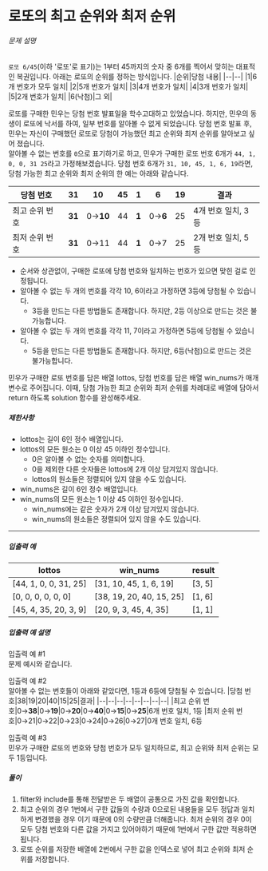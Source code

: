 # 로또의 최고 순위와 최저 순위
###### 문제 설명

`로또 6/45`(이하 '로또'로 표기)는 1부터 45까지의 숫자 중 6개를 찍어서 맞히는 대표적인 복권입니다. 아래는 로또의 순위를 정하는 방식입니다. 
|순위|당첨 내용|
|--|--|
|1|6개 번호가 모두 일치|
|2|5개 번호가 일치|
|3|4개 번호가 일치|
|4|3개 번호가 일치|
|5|2개 번호가 일치|
|6(낙첨)|그 외|

로또를 구매한 민우는 당첨 번호 발표일을 학수고대하고 있었습니다. 하지만, 민우의 동생이 로또에 낙서를 하여, 일부 번호를 알아볼 수 없게 되었습니다. 당첨 번호 발표 후, 민우는 자신이 구매했던 로또로 당첨이 가능했던 최고 순위와 최저 순위를 알아보고 싶어 졌습니다.  
알아볼 수 없는 번호를  `0`으로 표기하기로 하고, 민우가 구매한 로또 번호 6개가  `44, 1, 0, 0, 31 25`라고 가정해보겠습니다. 당첨 번호 6개가  `31, 10, 45, 1, 6, 19`라면, 당첨 가능한 최고 순위와 최저 순위의 한 예는 아래와 같습니다.

|당첨 번호|31|10|45|1|6|19|결과|
|--|--|--|--|--|--|--|--|
|최고 순위 번호|**31**|0→**10**|44|**1**|0→**6**|25|4개 번호 일치, 3등|
|최저 순위 번호|**31**|0→11|44|**1**|0→7|25|2개 번호 일치, 5등

-   순서와 상관없이, 구매한 로또에 당첨 번호와 일치하는 번호가 있으면 맞힌 걸로 인정됩니다.
-   알아볼 수 없는 두 개의 번호를 각각 10, 6이라고 가정하면 3등에 당첨될 수 있습니다.
    -   3등을 만드는 다른 방법들도 존재합니다. 하지만, 2등 이상으로 만드는 것은 불가능합니다.
-   알아볼 수 없는 두 개의 번호를 각각 11, 7이라고 가정하면 5등에 당첨될 수 있습니다.
    -   5등을 만드는 다른 방법들도 존재합니다. 하지만, 6등(낙첨)으로 만드는 것은 불가능합니다.

민우가 구매한 로또 번호를 담은 배열 lottos, 당첨 번호를 담은 배열 win_nums가 매개변수로 주어집니다. 이때, 당첨 가능한 최고 순위와 최저 순위를 차례대로 배열에 담아서 return 하도록 solution 함수를 완성해주세요.

##### 제한사항

-   lottos는 길이 6인 정수 배열입니다.
-   lottos의 모든 원소는 0 이상 45 이하인 정수입니다.
    -   0은 알아볼 수 없는 숫자를 의미합니다.
    -   0을 제외한 다른 숫자들은 lottos에 2개 이상 담겨있지 않습니다.
    -   lottos의 원소들은 정렬되어 있지 않을 수도 있습니다.
-   win_nums은 길이 6인 정수 배열입니다.
-   win_nums의 모든 원소는 1 이상 45 이하인 정수입니다.
    -   win_nums에는 같은 숫자가 2개 이상 담겨있지 않습니다.
    -   win_nums의 원소들은 정렬되어 있지 않을 수도 있습니다.

----------

##### 입출력 예
|lottos|win_nums|result|
|--|--|--|
|[44, 1, 0, 0, 31, 25]|[31, 10, 45, 1, 6, 19]|[3, 5]|
|[0, 0, 0, 0, 0, 0]|[38, 19, 20, 40, 15, 25]|[1, 6]|
|[45, 4, 35, 20, 3, 9]|[20, 9, 3, 45, 4, 35]|[1, 1]

##### 입출력 예 설명

입출력 예 #1  
문제 예시와 같습니다.

입출력 예 #2  
알아볼 수 없는 번호들이 아래와 같았다면, 1등과 6등에 당첨될 수 있습니다.
|당첨 번호|38|19|20|40|15|25|결과|
|--|--|--|--|--|--|--|--|
|최고 순위 번호|0→**38**|0→**19**|0→**20**|0→**40**|0→**15**|0→**25**|6개 번호 일치, 1등
|최저 순위 번호|0→21|0→22|0→23|0→24|0→26|0→27|0개 번호 일치, 6등

입출력 예 #3  
민우가 구매한 로또의 번호와 당첨 번호가 모두 일치하므로, 최고 순위와 최저 순위는 모두 1등입니다.

##### 풀이
1. filter와 include를 통해 전달받은 두 배열이 공통으로 가진 값을 확인합니다.
2. 최고 순위의 경우 1번에서 구한 값들의 수량과 0으로된 내용들을 모두 정답과 일치하게 변경했을 경우 이기 때문에 0의 수량만큼 더해줍니다. 최저 순위의 경우 0이 모두 당첨 번호와 다른 값을 가지고 있어야하기 때문에 1번에서 구한 값만 적용하면 됩니다.
3. 로또 순위를 저장한 배열에 2번에서 구한 값을 인덱스로 넣어 최고 순위와 최저 순위를 저장합니다.